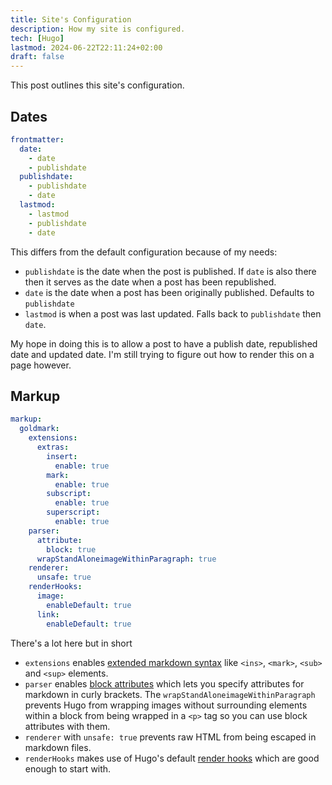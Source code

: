 ```yaml
---
title: Site's Configuration
description: How my site is configured.
tech: [Hugo]
lastmod: 2024-06-22T22:11:24+02:00
draft: false
---
```


This post outlines this site's configuration.

## Dates

```yml
frontmatter:
  date:
    - date
    - publishdate
  publishdate:
    - publishdate
    - date
  lastmod:
    - lastmod
    - publishdate
    - date
```

This differs from the default configuration because of my needs:

* `publishdate` is the date when the post is published. If `date` is also there then it serves as the date when a post has been republished.
* `date` is the date when a post has been originally published. Defaults to `publishdate`
* `lastmod` is when a post was last updated. Falls back to `publishdate` then `date`.

My hope in doing this is to allow a post to have a publish date, republished date and updated date. I'm still trying to figure out how to render this on a page however.

## Markup

```yml
markup:
  goldmark:
    extensions:
      extras:
        insert:
          enable: true
        mark:
          enable: true
        subscript:
          enable: true
        superscript:
          enable: true
    parser:
      attribute:
        block: true
      wrapStandAloneimageWithinParagraph: true
    renderer:
      unsafe: true
    renderHooks:
      image:
        enableDefault: true
      link:
        enableDefault: true
```

There's a lot here but in short

* `extensions` enables [extended markdown syntax](https://github.com/gohugoio/hugo-goldmark-extensions?tab=readme-ov-file#extras-extension) like `<ins>`, `<mark>`, `<sub>` and `<sup>` elements.
* `parser` enables [block attributes](https://gohugo.io/content-management/markdown-attributes/#block-elements) which lets you specify attributes for markdown in curly brackets. The `wrapStandAloneimageWithinParagraph` prevents Hugo from wrapping images without surrounding elements within a block from being wrapped in a `<p>` tag so you can use block attributes with them.
* `renderer` with `unsafe: true` prevents raw HTML from being escaped in markdown files.
* `renderHooks` makes use of Hugo's default [render hooks](https://gohugo.io/render-hooks/introduction/) which are good enough to start with.
